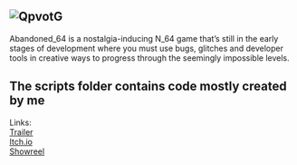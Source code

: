 ![QpvotG](https://user-images.githubusercontent.com/59093470/156415239-1dc8546e-aaf2-4b83-ba5d-afff53db933c.png)
---------
Abandoned_64 is a nostalgia-inducing N_64 game that’s still in the early stages of development where you must use bugs, glitches and developer tools in creative ways to progress through the seemingly impossible levels.

The scripts folder contains code mostly created by me
---------
Links:  
<a href="https://www.youtube.com/watch?v=nJug7Mf8hVU">Trailer</a>  
<a href="https://l4ndo.itch.io/abandoned-64">Itch.io</a>  
<a href="https://www.youtube.com/watch?v=W2zVl0yd2QQ">Showreel</a>  

